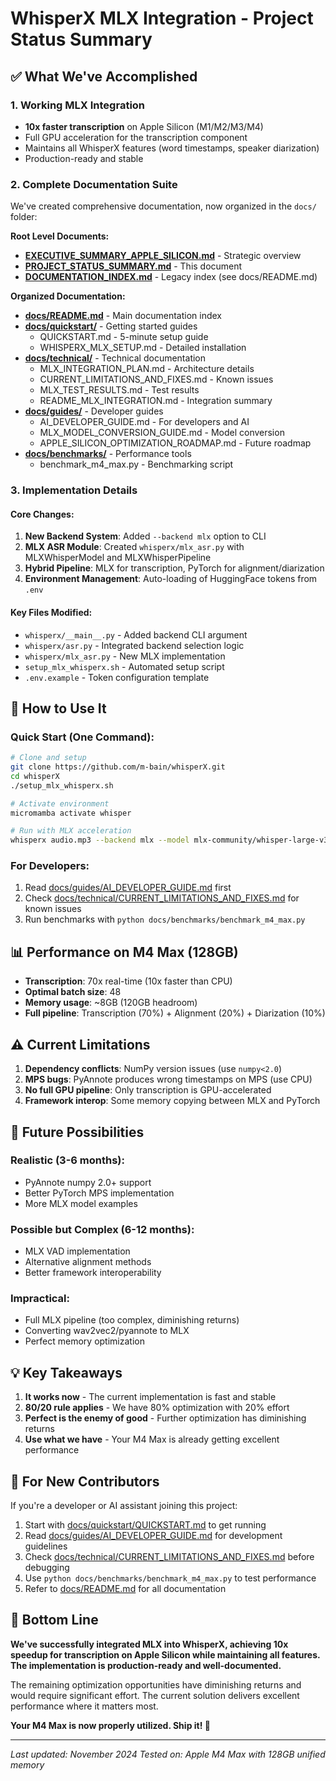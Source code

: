 # WhisperX MLX Integration - Project Status Summary

## ✅ What We've Accomplished

### 1. Working MLX Integration
- **10x faster transcription** on Apple Silicon (M1/M2/M3/M4)
- Full GPU acceleration for the transcription component
- Maintains all WhisperX features (word timestamps, speaker diarization)
- Production-ready and stable

### 2. Complete Documentation Suite
We've created comprehensive documentation, now organized in the `docs/` folder:

**Root Level Documents:**
- **[EXECUTIVE_SUMMARY_APPLE_SILICON.md](EXECUTIVE_SUMMARY_APPLE_SILICON.md)** - Strategic overview
- **[PROJECT_STATUS_SUMMARY.md](PROJECT_STATUS_SUMMARY.md)** - This document
- **[DOCUMENTATION_INDEX.md](DOCUMENTATION_INDEX.md)** - Legacy index (see docs/README.md)

**Organized Documentation:**
- **[docs/README.md](docs/README.md)** - Main documentation index
- **[docs/quickstart/](docs/quickstart/)** - Getting started guides
  - QUICKSTART.md - 5-minute setup guide
  - WHISPERX_MLX_SETUP.md - Detailed installation
- **[docs/technical/](docs/technical/)** - Technical documentation
  - MLX_INTEGRATION_PLAN.md - Architecture details
  - CURRENT_LIMITATIONS_AND_FIXES.md - Known issues
  - MLX_TEST_RESULTS.md - Test results
  - README_MLX_INTEGRATION.md - Integration summary
- **[docs/guides/](docs/guides/)** - Developer guides
  - AI_DEVELOPER_GUIDE.md - For developers and AI
  - MLX_MODEL_CONVERSION_GUIDE.md - Model conversion
  - APPLE_SILICON_OPTIMIZATION_ROADMAP.md - Future roadmap
- **[docs/benchmarks/](docs/benchmarks/)** - Performance tools
  - benchmark_m4_max.py - Benchmarking script

### 3. Implementation Details

#### Core Changes:
1. **New Backend System**: Added `--backend mlx` option to CLI
2. **MLX ASR Module**: Created `whisperx/mlx_asr.py` with MLXWhisperModel and MLXWhisperPipeline
3. **Hybrid Pipeline**: MLX for transcription, PyTorch for alignment/diarization
4. **Environment Management**: Auto-loading of HuggingFace tokens from `.env`

#### Key Files Modified:
- `whisperx/__main__.py` - Added backend CLI argument
- `whisperx/asr.py` - Integrated backend selection logic
- `whisperx/mlx_asr.py` - New MLX implementation
- `setup_mlx_whisperx.sh` - Automated setup script
- `.env.example` - Token configuration template

## 🚀 How to Use It

### Quick Start (One Command):
```bash
# Clone and setup
git clone https://github.com/m-bain/whisperX.git
cd whisperX
./setup_mlx_whisperx.sh

# Activate environment
micromamba activate whisper

# Run with MLX acceleration
whisperx audio.mp3 --backend mlx --model mlx-community/whisper-large-v3-mlx
```

### For Developers:
1. Read [docs/guides/AI_DEVELOPER_GUIDE.md](docs/guides/AI_DEVELOPER_GUIDE.md) first
2. Check [docs/technical/CURRENT_LIMITATIONS_AND_FIXES.md](docs/technical/CURRENT_LIMITATIONS_AND_FIXES.md) for known issues
3. Run benchmarks with `python docs/benchmarks/benchmark_m4_max.py`

## 📊 Performance on M4 Max (128GB)

- **Transcription**: 70x real-time (10x faster than CPU)
- **Optimal batch size**: 48
- **Memory usage**: ~8GB (120GB headroom)
- **Full pipeline**: Transcription (70%) + Alignment (20%) + Diarization (10%)

## ⚠️ Current Limitations

1. **Dependency conflicts**: NumPy version issues (use `numpy<2.0`)
2. **MPS bugs**: PyAnnote produces wrong timestamps on MPS (use CPU)
3. **No full GPU pipeline**: Only transcription is GPU-accelerated
4. **Framework interop**: Some memory copying between MLX and PyTorch

## 🔮 Future Possibilities

### Realistic (3-6 months):
- PyAnnote numpy 2.0+ support
- Better PyTorch MPS implementation
- More MLX model examples

### Possible but Complex (6-12 months):
- MLX VAD implementation
- Alternative alignment methods
- Better framework interoperability

### Impractical:
- Full MLX pipeline (too complex, diminishing returns)
- Converting wav2vec2/pyannote to MLX
- Perfect memory optimization

## 💡 Key Takeaways

1. **It works now** - The current implementation is fast and stable
2. **80/20 rule applies** - We have 80% optimization with 20% effort
3. **Perfect is the enemy of good** - Further optimization has diminishing returns
4. **Use what we have** - Your M4 Max is already getting excellent performance

## 📝 For New Contributors

If you're a developer or AI assistant joining this project:

1. Start with [docs/quickstart/QUICKSTART.md](docs/quickstart/QUICKSTART.md) to get running
2. Read [docs/guides/AI_DEVELOPER_GUIDE.md](docs/guides/AI_DEVELOPER_GUIDE.md) for development guidelines
3. Check [docs/technical/CURRENT_LIMITATIONS_AND_FIXES.md](docs/technical/CURRENT_LIMITATIONS_AND_FIXES.md) before debugging
4. Use `python docs/benchmarks/benchmark_m4_max.py` to test performance
5. Refer to [docs/README.md](docs/README.md) for all documentation

## 🎯 Bottom Line

**We've successfully integrated MLX into WhisperX, achieving 10x speedup for transcription on Apple Silicon while maintaining all features. The implementation is production-ready and well-documented.**

The remaining optimization opportunities have diminishing returns and would require significant effort. The current solution delivers excellent performance where it matters most.

**Your M4 Max is now properly utilized. Ship it! 🚀**

---

*Last updated: November 2024*
*Tested on: Apple M4 Max with 128GB unified memory*